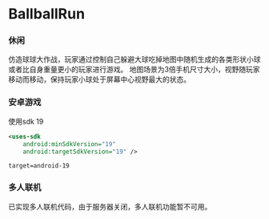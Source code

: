 # BallballRun

### 休闲
仿造球球大作战，玩家通过控制自己躲避大球吃掉地图中随机生成的各类形状小球或者比自身重量更小的玩家进行游戏。
地图场景为3倍手机尺寸大小，视野随玩家移动而移动，保持玩家小球处于屏幕中心视野最大的状态。
### 安卓游戏
使用sdk 19
```xml
<uses-sdk
    android:minSdkVersion="19"
    android:targetSdkVersion="19" />
```
```properties
target=android-19
```
### 多人联机
已实现多人联机代码，由于服务器关闭，多人联机功能暂不可用。

